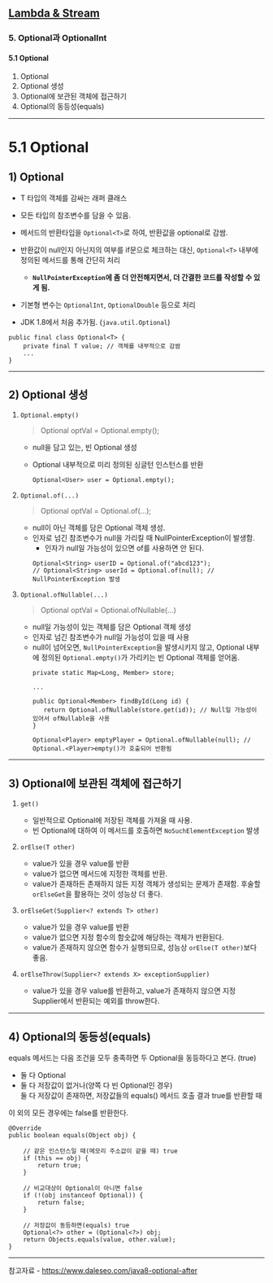 ## <a href = "../README.md" target="_blank">Lambda & Stream</a>

### 5. Optional과 OptionalInt
#### 5.1 Optional
1) Optional
2) Optional 생성
3) Optional에 보관된 객체에 접근하기 
4) Optional의 동등성(equals)

---

# 5.1 Optional

## 1) Optional
- T 타입의 객체를 감싸는 래퍼 클래스
- 모든 타입의 참조변수를 담을 수 있음.
- 메서드의 반환타입을 `Optional<T>`로 하여, 반환값을 optional로 감쌈.
- 반환값이 null인지 아닌지의 여부를 if문으로 체크하는 대신, `Optional<T>` 내부에 정의된 메서드를 통해 간단히 처리
    - **`NullPointerException`에 좀 더 안전해지면서, 더 간결한 코드를 작성할 수 있게 됨.**

- 기본형 변수는 `OptionalInt`, `OptionalDouble` 등으로 처리
- JDK 1.8에서 처음 추가됨. (`java.util.Optional`)
```
public final class Optional<T> {
    private final T value; // 객체를 내부적으로 감쌈
    ...
}
```
---

## 2) Optional 생성

1. `Optional.empty()`
   > Optional<T> optVal = Optional.<T>empty();
   - null을 담고 있는, 빈 Optional 생성
   - Optional 내부적으로 미리 정의된 싱글턴 인스턴스를 반환  
   
     ```
     Optional<User> user = Optional.empty();
     ```


2. `Optional.of(...)`
   > Optional<T> optVal = Optional.of(...);
   - null이 아닌 객체를 담은 Optional 객체 생성.
   - 인자로 넘긴 참조변수가 null을 가리킬 때 NullPointerException이 발생함.
     - 인자가 null일 가능성이 있으면 of를 사용하면 안 된다.
     ```
     Optional<String> userID = Optional.of("abcd123");
     // Optional<String> userId = Optional.of(null); // NullPointerException 발생
     ```
   

3. `Optional.ofNullable(...)`
   > Optional<T> optVal = Optional.ofNullable(...)
   - null일 가능성이 있는 객체를 담은 Optional 객체 생성
   - 인자로 넘긴 참조변수가 null일 가능성이 있을 때 사용
   - null이 넘어오면, `NullPointerException`을 발생시키지 않고, Optional 내부에 정의된 `Optional.empty()`가 가리키는 빈 Optional 객체를 얻어옴.
     ```
     private static Map<Long, Member> store;
     
     ...
     
     public Optional<Member> findById(Long id) {
        return Optional.ofNullable(store.get(id)); // Null일 가능성이 있어서 ofNullable을 사용
     }
     ```
     ```
     Optional<Player> emptyPlayer = Optional.ofNullable(null); // Optional.<Player>empty()가 호출되어 반환됨
     ```

---

## 3) Optional에 보관된 객체에 접근하기

1. `get()`
   - 일반적으로 Optional에 저장된 객체를 가져올 때 사용.
   - 빈 Optional에 대하여 이 메서드를 호출하면 `NoSuchElementException` 발생


2. `orElse(T other)`
   - value가 있을 경우 value를 반환
   - value가 없으면 메서드에 지정한 객체를 반환.
   - value가 존재하든 존재하지 않든 지정 객체가 생성되는 문제가 존재함. 후술할 `orElseGet`을 활용하는 것이 성능상 더 좋다.


3. `orElseGet(Supplier<? extends T> other)`
   - value가 있을 경우 value를 반환
   - value가 없으면 지정 함수의 함숫값에 해당하는 객체가 반환된다.
   - value가 존재하지 않으면 함수가 실행되므로, 성능상 `orElse(T other)`보다 좋음.


4. `orElseThrow(Supplier<? extends X> exceptionSupplier)`
   - value가 있을 경우 value를 반환하고, value가 존재하지 않으면 지정 Supplier에서 반환되는 예외를 throw한다. 
   

---

## 4) Optional의 동등성(equals)

equals 메서드는 다음 조건을 모두 충족하면 두 Optional을 동등하다고 본다. (true)
- 둘 다 Optional
- 둘 다 저장값이 없거나(양쪽 다 빈 Optional인 경우)  
  둘 다 저장값이 존재하면, 저장값들의 equals() 메서드 호출 결과 true를 반환할 때

이 외의 모든 경우에는 false를 반환한다.

```
@Override
public boolean equals(Object obj) {

    // 같은 인스턴스일 때(메모리 주소값이 같을 때) true
    if (this == obj) { 
        return true;
    }
    
    // 비교대상이 Optional이 아니면 false
    if (!(obj instanceof Optional)) { 
        return false;
    }

    // 저장값이 동등하면(equals) true
    Optional<?> other = (Optional<?>) obj;
    return Objects.equals(value, other.value); 
}
```

---


참고자료 - <a href="https://www.daleseo.com/java8-optional-after" target="_blank">https://www.daleseo.com/java8-optional-after </a>